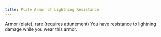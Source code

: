 ```yaml
---
title: Plate Armor of Lightning Resistance
---
```

Armor (plate), rare (requires attunement)
You have resistance to lightning damage while you wear this armor.